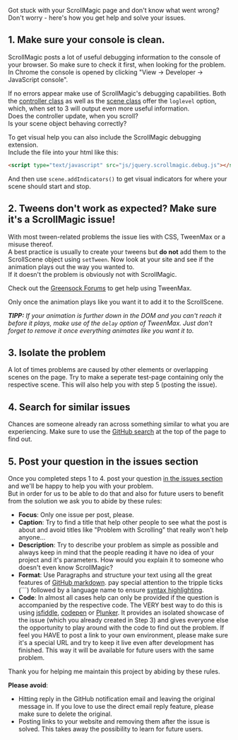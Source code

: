 Got stuck with your ScrollMagic page and don't know what went wrong?  
Don't worry - here's how you get help and solve your issues.

## 1. Make sure your console is clean.
ScrollMagic posts a lot of useful debugging information to the console of your browser.
So make sure to check it first, when looking for the problem.  
In Chrome the console is opened by clicking "View -> Developer -> JavaScript console".

If no errors appear make use of ScrollMagic's debugging capabilities.
Both the [controller class](http://janpaepke.github.io/ScrollMagic/docs/ScrollMagic.html#ScrollMagic) as well as the [scene class](http://janpaepke.github.io/ScrollMagic/docs/ScrollScene.html#ScrollScene) offer the `loglevel` option, which, when set to 3 will output even more useful information.  
Does the controller update, when you scroll?  
Is your scene object behaving correctly?

To get visual help you can also include the ScrollMagic debugging extension.  
Include the file into your html like this:
```html
<script type="text/javascript" src="js/jquery.scrollmagic.debug.js"></script>
```
And then use `scene.addIndicators()` to get visual indicators for where your scene should start and stop.

## 2. Tweens don't work as expected? Make sure it's a ScrollMagic issue!
With most tween-related problems the issue lies with CSS, TweenMax or a misuse thereof.  
A best practice is usually to create your tweens but **do not** add them to the ScrollScene object using `setTween`.
Now look at your site and see if the animation plays out the way you wanted to.  
If it doesn't the problem is obviously not with ScrollMagic.

Check out the [Greensock Forums](http://forums.greensock.com/forum/11-animation-tweening-js/) to get help using TweenMax.

Only once the animation plays like you want it to add it to the ScrollScene.

_**TIPP:** If your animation is further down in the DOM and you can't reach it before it plays, make use of the `delay` option of TweenMax. Just don't forget to remove it once everything animates like you want it to._


## 3. Isolate the problem
A lot of times problems are caused by other elements or overlapping scenes on the page. Try to make a seperate test-page containing only the respective scene. This will also help you with step 5 (posting the issue).

## 4. Search for similar issues
Chances are someone already ran across something similar to what you are experiencing.
Make sure to use the [GitHub search](https://github.com/janpaepke/ScrollMagic/search) at the top of the page to find out.

## 5. Post your question in the issues section
Once you completed steps 1 to 4. post your question [in the issues section](https://github.com/janpaepke/ScrollMagic/issues) and we'll be happy to help you with your problem.  
But in order for us to be able to do that and also for future users to benefit from the solution we ask you to abide by these rules:
 - **Focus**: Only one issue per post, please.
 - **Caption**: Try to find a title that help other people to see what the post is about and avoid titles like "Problem with Scrolling" that really won't help anyone...
 - **Description**: Try to describe your problem as simple as possible and always keep in mind that the people reading it have no idea of your project and it's parameters. How would you explain it to someone who doesn't even know ScrollMagic?
 - **Format**: Use Paragraphs and structure your text using all the great features of [GitHub markdown](https://help.github.com/articles/github-flavored-markdown). pay special attention to the tripple ticks (```) followed by a language name to ensure [syntax highlighting](https://help.github.com/articles/github-flavored-markdown#syntax-highlighting).
 - **Code**: In almost all cases help can only be provided if the question is accompanied by the respective code. The VERY best way to do this is using [jsfiddle](http://jsfiddle.net/), [codepen](http://codepen.io/) or [Plunker](http://plnkr.co/edit). It provides an isolated showcase of the issue (which you already created in Step 3) and gives everyone else the opportunity to play around with the code to find out the problem. If feel you HAVE to post a link to your own environment, please make sure it's a special URL and try to keep it live even after development has finished. This way it will be available for future users with the same problem.

Thank you for helping me maintain this project by abiding by these rules.

**Please avoid**:
- Hitting reply in the GitHub notification email and leaving the original message in. If you love to use the direct email reply feature, please make sure to delete the original.
- Posting links to your website and removing them after the issue is solved. This takes away the possibility to learn for future users.